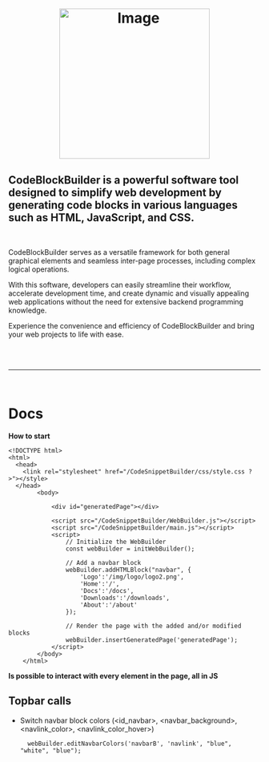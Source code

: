 # <p align="center"><img src="https://github.com/Mc0Shell/CodeSnippetBuilder/assets/55066055/d216011c-32d0-4fa5-861e-281d030728c1" alt="Image" width="300" height="300"></p>

<p align="center">
  <h2><b>CodeBlockBuilder is a powerful software tool designed to simplify web development by generating code blocks in various languages such as HTML, JavaScript, and CSS.</b>
  </h2>
</p>
<br>


CodeBlockBuilder serves as a versatile framework for both general graphical elements and seamless inter-page processes, including complex logical operations.

With this software, developers can easily streamline their workflow, accelerate development time, and create dynamic and visually appealing web applications without the need for extensive backend programming knowledge. 

Experience the convenience and efficiency of CodeBlockBuilder and bring your web projects to life with ease.

<br><br><hr><br>

# Docs
<b> How to start </b>

    <!DOCTYPE html>
    <html>
      <head>
        <link rel="stylesheet" href="/CodeSnippetBuilder/css/style.css ?>"></style>
      </head>
        	<body>
        		
        		<div id="generatedPage"></div>
        		
        		<script src="/CodeSnippetBuilder/WebBuilder.js"></script>
        		<script src="/CodeSnippetBuilder/main.js"></script>
        		<script>
        			// Initialize the WebBuilder
        			const webBuilder = initWebBuilder();
        			
        			// Add a navbar block
        			webBuilder.addHTMLBlock("navbar", {
        				'Logo':'/img/logo/logo2.png', 
        				'Home':'/', 
        				'Docs':'/docs',
        				'Downloads':'/downloads',
        				'About':'/about'
        			});
           
        			// Render the page with the added and/or modified blocks
        			webBuilder.insertGeneratedPage('generatedPage');
        		</script>
        	</body>
        </html>

<b> Is possible to interact with every element in the page, all in JS </b>

<h2>Topbar calls</h2>

- Switch navbar block colors (<id_navbar>, <navbar_background>, <navlink_color>, <navlink_color_hover>)

        webBuilder.editNavbarColors('navbarB', 'navlink', "blue", "white", "blue");
